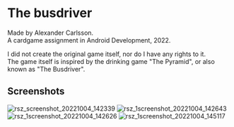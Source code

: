 # The busdriver
Made by Alexander Carlsson.  
A cardgame assignment in Android Development, 2022.

I did not create the original game itself, nor do I have any rights to it.  
The game itself is inspired by the drinking game "The Pyramid", or also known as "The Busdriver".


## Screenshots
![rsz_screenshot_20221004_142339](https://user-images.githubusercontent.com/47304533/193821067-5c17b572-ac00-436d-b830-a8e1f818f4a0.png)
![rsz_1screenshot_20221004_142643](https://user-images.githubusercontent.com/47304533/193821208-ab306868-64ff-4726-8dce-00b60865f477.png)
![rsz_1screenshot_20221004_142626](https://user-images.githubusercontent.com/47304533/193821069-0d7feb33-f683-4d77-a505-33093b51b3b1.png)
![rsz_1screenshot_20221004_145117](https://user-images.githubusercontent.com/47304533/193824046-5c203989-0b8c-4114-b78b-fd8e4c203cc4.png)
